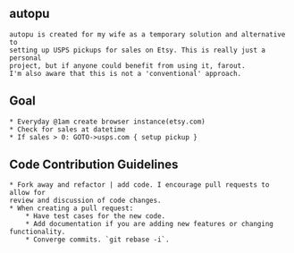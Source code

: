 ## autopu
	autopu is created for my wife as a temporary solution and alternative to 
	setting up USPS pickups for sales on Etsy. This is really just a personal
	project, but if anyone could benefit from using it, farout.
	I'm also aware that this is not a 'conventional' approach.

## Goal
	* Everyday @1am create browser instance(etsy.com)
	* Check for sales at datetime
	* If sales > 0: GOTO->usps.com { setup pickup }
	

## Code Contribution Guidelines
    * Fork away and refactor | add code. I encourage pull requests to allow for 
    review and discussion of code changes.
    * When creating a pull request:
        * Have test cases for the new code.
        * Add documentation if you are adding new features or changing functionality.
        * Converge commits. `git rebase -i`.
